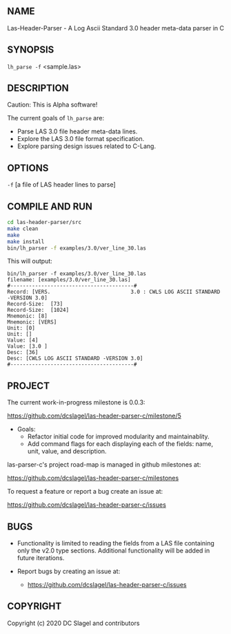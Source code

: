 
NAME
----
Las-Header-Parser - A Log Ascii Standard 3.0 header meta-data parser in C

SYNOPSIS
--------

`lh_parse -f` <sample.las>

DESCRIPTION
-----------
Caution: This is Alpha software!

The current goals of `lh_parse` are:
- Parse LAS 3.0 file header meta-data lines.
- Explore the LAS 3.0 file format specification.
- Explore parsing design issues related to C-Lang.

OPTIONS
-------

`-f`
  [a file of LAS header lines to parse]

COMPILE AND RUN
---------------

```bash
cd las-header-parser/src
make clean
make
make install
bin/lh_parser -f examples/3.0/ver_line_30.las
```

This will output:

```
bin/lh_parser -f examples/3.0/ver_line_30.las
filename: [examples/3.0/ver_line_30.las]
#----------------------------------------#
Record: [VERS.                          3.0 : CWLS LOG ASCII STANDARD -VERSION 3.0]
Record-Size:  [73]
Record-Size:  [1024]
Mnemonic: [8]
Mnemonic: [VERS]
Unit: [0]
Unit: []
Value: [4]
Value: [3.0 ]
Desc: [36]
Desc: [CWLS LOG ASCII STANDARD -VERSION 3.0]
#----------------------------------------#
```
PROJECT
-------
The current work-in-progress milestone is 0.0.3:

https://github.com/dcslagel/las-header-parser-c/milestone/5
- Goals:
  - Refactor initial code for improved modularity and maintainablity.
  - Add command flags for each displaying each of the fields: name, unit,
    value, and description.

las-parser-c's project road-map is managed in github milestones at:

https://github.com/dcslagel/las-header-parser-c/milestones

To request a feature or report a bug create an issue at:

https://github.com/dcslagel/las-header-parser-c/issues

BUGS
----

- Functionality is limited to reading the fields from a LAS file containing
  only the v2.0 type sections.  Additional functionality will be added in
  future iterations.

- Report bugs by creating an issue at:
  - https://github.com/dcslagel/las-header-parser-c/issues

COPYRIGHT
------

Copyright (c) 2020 DC Slagel and contributors
